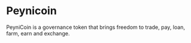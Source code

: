 # Peynicoin
PeyniCoin is a governance token that brings freedom to trade, pay, loan, farm, earn and exchange.
